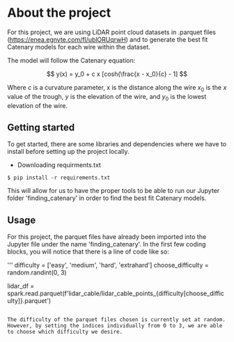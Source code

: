 # About the project

For this project, we are using LiDAR point cloud datasets in .parquet files (https://enea.egnyte.com/fl/ublORUqrwH) and to generate the best fit Catenary models for each wire within the dataset. 

The model will follow the Catenary equation:

$$ y(x) = y_0 + c x [cosh(\frac{x - x_0}{c} - 1] $$

Where $c$ is a curvature parameter, x is the distance along the wire $x_0$ is the $x$ value of the trough, $y$ is the elevation of the wire, and $y_0$ is the lowest elevation of the wire.

## Getting started
To get started, there are some libraries and dependencies where we have to install before setting up the project locally.

- Downloading requirments.txt
```
$ pip install -r requirements.txt
```

This will allow for us to have the proper tools to be able to run our Jupyter folder 'finding_catenary' in order to find the best fit Catenary models. 

## Usage
For this project, the parquet files have already been imported into the Jupyter file under the name 'finding_catenary'. In the first few coding blocks, you will notice that there is a line of code like so:

'''
difficulty = ['easy', 'medium', 'hard', 'extrahard']
choose_difficulty = random.randint(0, 3)

lidar_df = spark.read.parquet(f'lidar_cable/lidar_cable_points_{difficulty[choose_difficulty]}.parquet')
```

The difficulty of the parquet files chosen is currently set at random. However, by setting the indices individually from 0 to 3, we are able to choose which difficulty we desire.
